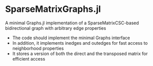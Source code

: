 # SparseMatrixGraphs.jl
A minimal Graphs.jl implementation of a SparseMatrixCSC-based bidirectional graph with arbitrary edge properties


* The code should implement the minimal Graphs interface
* In addition, it implements inedges and outedges for fast access to neighborhood properties
* It stores a version of both the direct and the transposed matrix for efficient access
